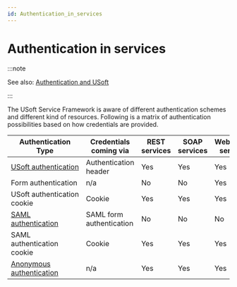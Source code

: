 ```yaml
---
id: Authentication_in_services
---
```


# Authentication in services


:::note

See also: [Authentication and USoft](/Authorisation_and_access/Authentication_and_USoft/Authentication_and_USoft.md)

:::

The USoft Service Framework is aware of different authentication schemes and different kind of resources. Following is a matrix of authentication possibilities based on how credentials are provided.

|**Authentication Type**|**Credentials coming via**|**REST services**|**SOAP services**|**WebSocket services**|**Web Applications**|
|--------|--------|--------|--------|--------|--------|
|[USoft authentication](/Services/Authentication_in_services/USoft_authentication_for_services.md)|Authentication header|Yes     |Yes     |Yes     |No      |
|Form authentication|n/a     |No      |No      |Yes     |
|USoft authentication cookie|Cookie  |Yes     |Yes     |Yes     |
|[SAML authentication](/Services/Authentication_in_services/SAML_authentication.md)|SAML form authentication|No      |No      |No      |Yes     |
|SAML authentication cookie|Cookie  |Yes     |Yes     |Yes     |
|[Anonymous authentication](/Services/Authentication_in_services/Anonymous_authentication.md)|n/a     |Yes     |Yes     |Yes     |No      |



 